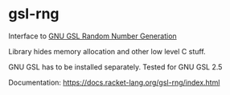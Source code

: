 # gsl-rng
Interface to [GNU GSL Random Number Generation](https://www.gnu.org/software/gsl/doc/html/rng.html)

Library hides memory allocation and other low level C stuff.

GNU GSL has to be installed separately. Tested for GNU GSL 2.5

Documentation: https://docs.racket-lang.org/gsl-rng/index.html

